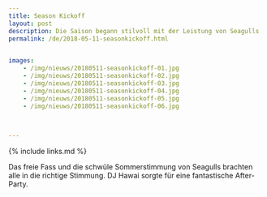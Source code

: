 ```yaml
---
title: Season Kickoff
layout: post
description: Die Saison begann stilvoll mit der Leistung von Seagulls
permalink: /de/2018-05-11-seasonkickoff.html

    
images: 
    - /img/nieuws/20180511-seasonkickoff-01.jpg
    - /img/nieuws/20180511-seasonkickoff-02.jpg
    - /img/nieuws/20180511-seasonkickoff-03.jpg
    - /img/nieuws/20180511-seasonkickoff-04.jpg
    - /img/nieuws/20180511-seasonkickoff-05.jpg
    - /img/nieuws/20180511-seasonkickoff-06.jpg

    
    
---
```


{% include links.md %}

Das freie Fass und die schwüle Sommerstimmung von Seagulls brachten alle in die richtige Stimmung. DJ Hawai sorgte für eine fantastische After-Party.


